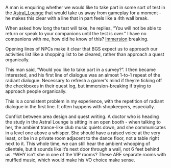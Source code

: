 A man is enquiring whether we would like to take part in some sort of test in the [Astral_Lounge](Astral_Lounge.md) that would take us away from gameplay for a moment - he makes this clear with a line that in part feels like a 4th wall break. 

When asked how long the test will take, he replies, “You will not be able to return or speak to your companions until the test is over.” I have no companions with me, how did he know of this? [Immersion](Immersion.md) breaking.

Opening lines of NPCs make it clear that BGS expect us to approach our activities list like a shopping list to be cleared, rather than approach a quest organically. 

This man said, “Would you like to take part in a survey?”. I then became interested, and his first line of dialogue was an almost 1-to-1 repeat of the radiant dialogue. Necessary to refresh a gamer's mind if they’re ticking off the checkboxes in their quest log, but immersion-breaking if trying to approach people organically. 

This is a consistent problem in my experience, with the repetition of radiant dialogue in the first line. It often happens with shopkeepers, especially.

Conflict between area design and quest writing. A doctor who is heading the study in the Astral Lounge is sitting in an open booth - when talking to her, the ambient trance-like club music quiets down, and she communicates in a level one above a whisper. She should have a raised voice at the very least, or be in a private room adjacent to the dance floor, not a table right next to it. 
This whole time, we can still hear the ambient whooping of clientele, but it sounds like it’s next door through a wall, not 6 feet behind us. 
	^WHY isn’t she in one of the VIP rooms? These ARE separate rooms with muffled music, which would make his VO choice make sense.


